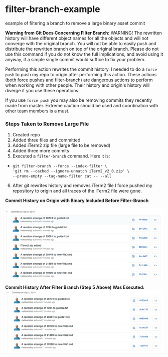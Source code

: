 # filter-branch-example
example of filtering a branch to remove a large binary asset commit

**Warning from Git Docs Concerning Filter Branch:**
WARNING! The rewritten history will have different object names for all the objects and will not converge with the original branch. You will not be able to easily push and distribute the rewritten branch on top of the original branch. Please do not use this command if you do not know the full implications, and avoid using it anyway, if a simple single commit would suffice to fix your problem. 

Performing this action rewrites the commit history. I needed to do a `force push` to push my repo to origin after performing this action. These actions (both force pushes and filter-branch) are dangerous actions to perform when working with other people. Their history and origin's history will diverge if you use these operations. 

If you use `force push` you may also be removing commits they recently made from master. Extreme caution should be used and coordination with other team members is a must.

### Steps Taken to Remove Large File
1. Created repo
2. Added three files and committed
3. Added iTerm2 zip file (large file to be removed)
4. Added three more commits
5. Executed a `filter-branch` command. Here it is:
  - ```
    git filter-branch --force --index-filter \
    'git rm --cached --ignore-unmatch iTerm2_v2_0.zip' \
    --prune-empty --tag-name-filter cat -- --all
    ```
6. After git rewrites history and removes iTerm2 file I force pushed my repository to origin and all traces of the iTerm2 file were gone. 

**Commit History on Origin with Binary Included Before Filter-Branch**

![With Binary Included](commit-with-binary.png)

**Commit History After Filter Branch (Step 5 Above) Was Executed:**
![Binary Removed, SHAs rewritten](binary-removed.png)
